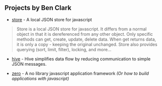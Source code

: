 ## Projects by Ben Clark


* [store](https://attack-monkey.github.io/store) - A local JSON store for javascript

> Store is a local JSON store for javascript. It differs from a normal object in that it is dereferenced from any other object. Only specific methods can get, create, update, delete data. When get returns data, it is only a copy - keeping the original unchanged. Store also provides querying (sort, limit, filter), locking, and more...

* [hive](https://attack-monkey.github.io/hive/) - Hive simplifies data flow by reducing communication to simple JSON messages.

* [zero](https://zero-b1894.firebaseapp.com/) - A no library javascript application framework *(Or how to build applications with javascript)*

